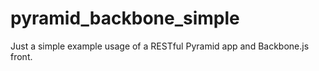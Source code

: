 pyramid_backbone_simple
=======================

Just a simple example usage of a RESTful Pyramid app and Backbone.js front.
